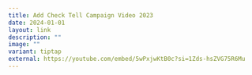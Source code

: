 ```yaml
---
title: Add Check Tell Campaign Video 2023
date: 2024-01-01
layout: link
description: ""
image: ""
variant: tiptap
external: https://youtube.com/embed/5wPxjwKtB0c?si=1Zds-hsZVG75R6Mu
---
```

